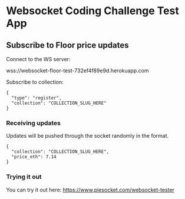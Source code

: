 # Websocket Coding Challenge Test App

## Subscribe to Floor price updates
Connect to the WS server:

wss://websocket-floor-test-732ef4f89e9d.herokuapp.com

Subscribe to collection:
```
{
  "type": "register",
  "collection": "COLLECTION_SLUG_HERE"
}
```

### Receiving updates
Updates will be pushed through the socket randomly in the format.
```
{
  "collection": "COLLECTION_SLUG_HERE",
  "price_eth": 7.14
}
```

### Trying it out
You can try it out here:
https://www.piesocket.com/websocket-tester


